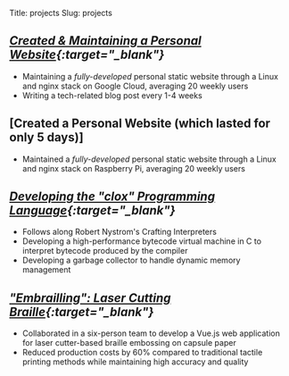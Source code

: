 Title: projects
Slug: projects

## ***[Created & Maintaining a Personal Website](https://github.com/taadith/personal-website-dev){:target="_blank"}***
- Maintaining a *fully-developed* personal static website through a Linux and nginx stack on Google Cloud, averaging 20 weekly users
- Writing a tech-related blog post every 1-4 weeks

## [Created a Personal Website (which lasted for only 5 days)]
- Maintained a *fully-developed* personal static website through a Linux and nginx stack on Raspberry Pi, averaging 20 weekly users

## ***[Developing the "clox" Programming Language](https://github.com/taadith/crafting-interpreters){:target="_blank"}***
- Follows along Robert Nystrom's Crafting Interpreters
- Developing a high-performance bytecode virtual machine in C to interpret bytecode produced by the compiler
- Developing a garbage collector to handle dynamic memory management

## ***["Embrailling": Laser Cutting Braille](https://github.com/taadith/senior-capstone-embrailling){:target="_blank"}***
- Collaborated in a six-person team to develop a Vue.js web application for laser cutter-based braille embossing on capsule paper
- Reduced production costs by 60% compared to traditional tactile printing methods while maintaining high accuracy and quality
